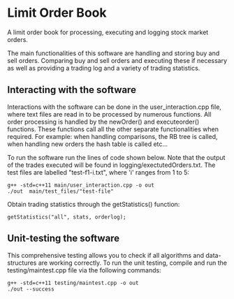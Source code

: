 # Limit Order Book

A limit order book for processing, executing and logging stock market orders.

The main functionalities of this software are handling and storing buy and sell orders. Comparing buy and sell orders and executing these if necessary as well as providing a trading log and a variety of trading statistics.

## Interacting with the software

Interactions with the software can be done in the user_interaction.cpp file, where text files are read in to be processed by numerous functions. All order processing is handled by the newOrder() and executeorder() functions. These functions call all the other separate functionalities when required. For example: when handling comparisons, the RB tree is called, when handling new orders the hash table is called etc...

To run the software run the lines of code shown below. Note that the output of the trades executed will be found in logging/exectutedOrders.txt. The test files are labelled "test-f1-i.txt", where 'i' ranges from 1 to 5:

```
g++ -std=c++11 main/user_interaction.cpp -o out
./out  main/test_files/"test-file"
```

Obtain trading statistics through the getStatistics() function:

```
getStatistics("all", stats, orderlog);
```

## Unit-testing the software

This comprehensive testing allows you to check if all algorithms and data-structures are working correctly. To run the unit testing, compile and run the testing/maintest.cpp file via the following commands:

```
g++ -std=c++11 testing/maintest.cpp -o out
./out --success
```
